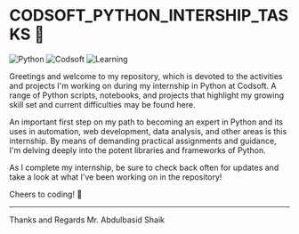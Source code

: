 # CODSOFT_PYTHON_INTERSHIP_TASKS 🐍

![Python](https://img.shields.io/badge/Python-Internship-red?style=for-the-badge)
![Codsoft](https://img.shields.io/badge/Codsoft-Tasks-green?style=for-the-badge)
![Learning](https://img.shields.io/badge/Learning-InProgress-yellow?style=for-the-badge)

Greetings and welcome to my repository, which is devoted to the activities and projects I'm working on during my internship in Python at Codsoft. A range of Python scripts, notebooks, and projects that highlight my growing skill set and current difficulties may be found here.

An important first step on my path to becoming an expert in Python and its uses in automation, web development, data analysis, and other areas is this internship. By means of demanding practical assignments and guidance, I'm delving deeply into the potent libraries and frameworks of Python.


As I complete my internship, be sure to check back often for updates and take a look at what I've been working on in the repository!

Cheers to coding! 🚀

---

Thanks and Regards 
Mr. Abdulbasid Shaik
